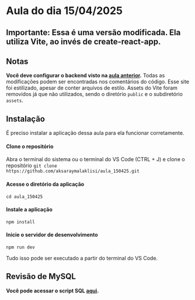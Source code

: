 # Aula do dia 15/04/2025
## Importante: Essa é uma versão modificada. Ela utiliza **Vite**, ao invés de **create-react-app**.
## Notas
**Você deve configurar o backend visto na [aula anterior](https://github.com/aksaraymalaklisi/aula_080425).**
Todas as modificações podem ser encontradas nos comentários do código.
Esse site foi estilizado, apesar de conter arquivos de estilo.
Assets do Vite foram removidos já que não utilizados, sendo o diretório `public` e o subdiretório `assets`.

## Instalação
É preciso instalar a aplicação dessa aula para ela funcionar corretamente.

#### Clone o repositório
Abra o terminal do sistema ou o terminal do VS Code (CTRL + J) e clone o repositório
`git clone https://github.com/aksaraymalaklisi/aula_150425.git`

#### Acesse o diretório da aplicação
`cd aula_150425`

#### Instale a aplicação
`npm install`

#### Inicie o servidor de desenvolvimento
`npm run dev`

Tudo isso pode ser executado a partir do terminal do VS Code.


## Revisão de MySQL 
**Você pode acessar o script SQL [aqui](https://github.com/aksaraymalaklisi/aula_150425/blob/main/sql_scripts/script_sql_aula150425.sql).**
